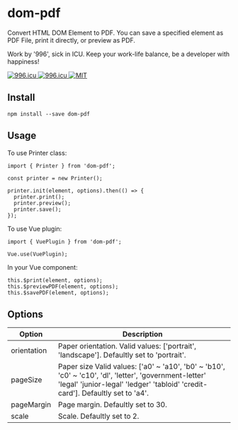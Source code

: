 # dom-pdf

Convert HTML DOM Element to PDF. You can save a specified element as PDF File, print it directly, or preview as PDF.

Work by '996', sick in ICU. Keep your work-life balance, be a developer with happiness!
<p>
  <a href="https://996.icu">
    <img src="https://img.shields.io/badge/link-996.icu-red.svg" alt="996.icu" />
  </a>
  <a href="https://github.com/996icu/996.ICU/blob/master/LICENSE">
    <img src="https://img.shields.io/badge/license-Anti%20996-blue.svg" alt="996.icu" />
  </a>
  <a href="https://github.com/EmilyMew/dom-pdf/blob/master/LICENSE">
    <img src="https://img.shields.io/badge/license-MIT-blue.svg" alt="MIT" />
  </a>
</p>

## Install

`npm install --save dom-pdf`

## Usage

To use Printer class:

```
import { Printer } from 'dom-pdf';

const printer = new Printer();

printer.init(element, options).then(() => {
  printer.print();
  printer.preview();
  printer.save();
});
```
To use Vue plugin:

```
import { VuePlugin } from 'dom-pdf';

Vue.use(VuePlugin);
```
In your Vue component:
```
this.$print(element, options);
this.$previewPDF(element, options);
this.$savePDF(element, options);
```

## Options

| Option                  | Description                                                                                           |
|-------------------------|-------------------------------------------------------------------------------------------------------|
| orientation             | Paper orientation. Valid values: ['portrait', 'landscape']. Defaultly set to 'portrait'.              |
| pageSize                | Paper size Valid values: ['a0' ~ 'a10', 'b0' ~ 'b10', 'c0' ~ 'c10', 'dl', 'letter', 'government-letter' 'legal' 'junior-legal' 'ledger' 'tabloid' 'credit-card']. Defaultly set to 'a4'.                                                          |
| pageMargin              | Page margin.  Defaultly set to 30.                                                                    |
| scale                   | Scale. Defaultly set to 2.                                                                            |